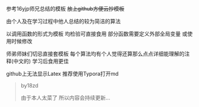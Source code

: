 参考16yjp师兄总结的模板
~~放上github方便云抄模板~~

由个人及在学习过程中他人总结的较为简洁的算法

以调用函数的形式为模板  均检验可直接食用 部分函数需要定义外部全局变量 或使用时候修改

师弟师妹们切忌直接套模板  每个算法均有个人觉得还算那么点点详细能理解的注释(中文的)  学习后食用更佳


github上无法显示Latex 推荐使用Typora打开md


> by18zd
>
> 由于本人太菜了 所以内容会持续更新...
